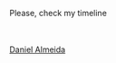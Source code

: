 Please, check my timeline

<br><br><a href="https://danielxalmeida.github.io/dxa.pt/index.html">Daniel Almeida</a><br><br>
